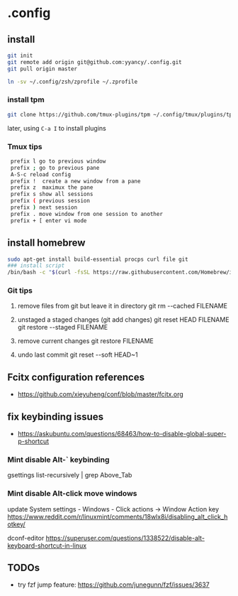 # .config

## install

```bash
git init
git remote add origin git@github.com:yyancy/.config.git
git pull origin master

ln -sv ~/.config/zsh/zprofile ~/.zprofile
```

### install tpm

```bash
git clone https://github.com/tmux-plugins/tpm ~/.config/tmux/plugins/tpm
```

later, using `C-a I` to install plugins

### Tmux tips

```bash
 prefix l go to previous window
 prefix ; go to previous pane
 A-S-c reload config
 prefix !  create a new window from a pane
 prefix z  maximux the pane
 prefix s show all sessions
 prefix ( previous session
 prefix ) next session
 prefix . move window from one session to another
 prefix + [ enter vi mode
```

## install homebrew

```bash
sudo apt-get install build-essential procps curl file git
### install script
/bin/bash -c "$(curl -fsSL https://raw.githubusercontent.com/Homebrew/install/HEAD/install.sh)"

```

### Git tips

1. remove files from git but leave it in directory
   git rm --cached FILENAME

2. unstaged a staged changes (git add changes)
   git reset HEAD FILENAME
   git restore --staged FILENAME
3. remove current changes
   git restore FILENAME

4. undo last commit
   git reset --soft HEAD~1

## Fcitx configuration references

- <https://github.com/xieyuheng/conf/blob/master/fcitx.org>

## fix keybinding issues

- <https://askubuntu.com/questions/68463/how-to-disable-global-super-p-shortcut>

### Mint disable Alt-` keybinding

gsettings list-recursively | grep Above_Tab

### Mint disable Alt-click move windows

update System settings - Windows - Click actions -> Window Action key
<https://www.reddit.com/r/linuxmint/comments/18wlx8i/disabling_alt_click_hotkey/>

dconf-editor
<https://superuser.com/questions/1338522/disable-alt-keyboard-shortcut-in-linux>

## TODOs

- try fzf jump feature: <https://github.com/junegunn/fzf/issues/3637>
